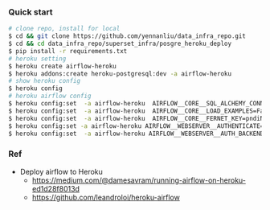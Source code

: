 ### Quick start 
```bash
# clone repo, install for local 
$ cd && git clone https://github.com/yennanliu/data_infra_repo.git
$ cd && cd data_infra_repo/superset_infra/posgre_heroku_deploy 
$ pip install -r requirements.txt 
# heroku setting 
$ heroku create airflow-heroku 
$ heroku addons:create heroku-postgresql:dev -a airflow-heroku
# show heroku config 
$ heroku config
# heroku airflow config 
$ heroku config:set  -a airflow-heroku  AIRFLOW__CORE__SQL_ALCHEMY_CONN=postgres://euxymnbpblbyup:01c18052cfeb518e2de72068fb5669b3b59675c21b417fb29f5db803c7ba3b96@ec2-50-16-197-244.compute-1.amazonaws.com:5432/dc10c3a9bqtplp 
$ heroku config:set  -a airflow-heroku  AIRFLOW__CORE__LOAD_EXAMPLES=False
$ heroku config:set  -a airflow-heroku  AIRFLOW__CORE__FERNET_KEY=pndiNQ25jhjnzWr1zanek85Uqr1J38zQcJXUl7H7hNw=
$ heroku config:set -a airflow-heroku AIRFLOW__WEBSERVER__AUTHENTICATE=True
$ heroku config:set  -a airflow-heroku AIRFLOW__WEBSERVER__AUTH_BACKEND=airflow.contrib.auth.backends.password_auth

```
### Ref 
- Deploy airflow to Heroku
	- https://medium.com/@damesavram/running-airflow-on-heroku-ed1d28f8013d
	- https://github.com/leandroloi/heroku-airflow


	